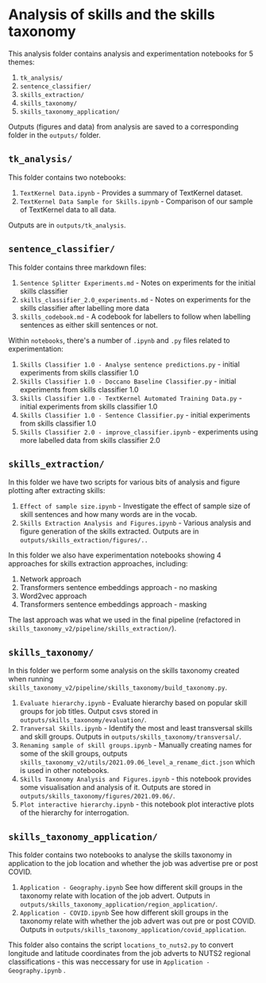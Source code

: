 # Analysis of skills and the skills taxonomy

This analysis folder contains analysis and experimentation notebooks for 5 themes:

1. `tk_analysis/`
2. `sentence_classifier/`
3. `skills_extraction/`
4. `skills_taxonomy/`
5. `skills_taxonomy_application/`

Outputs (figures and data) from analysis are saved to a corresponding folder in the `outputs/` folder.

## `tk_analysis/`

This folder contains two notebooks:

1. `TextKernel Data.ipynb` - Provides a summary of TextKernel dataset.
2. `TextKernel Data Sample for Skills.ipynb` - Comparison of our sample of TextKernel data to all data.

Outputs are in `outputs/tk_analysis`.

## `sentence_classifier/`

This folder contains three markdown files:

1. `Sentence Splitter Experiments.md` - Notes on experiments for the initial skills classifier
2. `skills_classifier_2.0_experiments.md` - Notes on experiments for the skills classifier after labelling more data
3. `skills_codebook.md` - A codebook for labellers to follow when labelling sentences as either skill sentences or not.

Within `notebooks`, there's a number of `.ipynb` and `.py` files related to experimentation:

1. `Skills Classifier 1.0 - Analyse sentence predictions.py` - initial experiments from skills classifier 1.0
2. `Skills Classifier 1.0 - Doccano Baseline Classifier.py` - initial experiments from skills classifier 1.0
3. `Skills Classifier 1.0 - TextKernel Automated Training Data.py` - initial experiments from skills classifier 1.0
4. `Skills Classifier 1.0 - Sentence Classifier.py` - initial experiments from skills classifier 1.0
5. `Skills Classifier 2.0 - improve_classifier.ipynb` - experiments using more labelled data from skills classifier 2.0

## `skills_extraction/`

In this folder we have two scripts for various bits of analysis and figure plotting after extracting skills:

1. `Effect of sample size.ipynb` - Investigate the effect of sample size of skill sentences and how many words are in the vocab.
2. `Skills Extraction Analysis and Figures.ipynb` - Various analysis and figure generation of the skills extracted. Outputs are in `outputs/skills_extraction/figures/..`

In this folder we also have experimentation notebooks showing 4 approaches for skills extraction approaches, including:

1. Network approach
2. Transformers sentence embeddings approach - no masking
3. Word2vec approach
4. Transformers sentence embeddings approach - masking

The last approach was what we used in the final pipeline (refactored in `skills_taxonomy_v2/pipeline/skills_extraction/`).

## `skills_taxonomy/`

In this folder we perform some analysis on the skills taxonomy created when running `skills_taxonomy_v2/pipeline/skills_taxonomy/build_taxonomy.py`.

1. `Evaluate hierarchy.ipynb` - Evaluate hierarchy based on popular skill groups for job titles. Output csvs stored in `outputs/skills_taxonomy/evaluation/`.
2. `Tranversal Skills.ipynb` - Identify the most and least transversal skills and skill groups. Outputs in `outputs/skills_taxonomy/transversal/`.
3. `Renaming sample of skill groups.ipynb` - Manually creating names for some of the skill groups, outputs `skills_taxonomy_v2/utils/2021.09.06_level_a_rename_dict.json` which is used in other notebooks.
4. `Skills Taxonomy Analysis and Figures.ipynb` - this notebook provides some visualisation and analysis of it. Outputs are stored in `outputs/skills_taxonomy/figures/2021.09.06/`.
5. `Plot interactive hierarchy.ipynb` - this notebook plot interactive plots of the hierarchy for interrogation.

## `skills_taxonomy_application/`

This folder contains two notebooks to analyse the skills taxonomy in application to the job location and whether the job was advertise pre or post COVID.

1. `Application - Geography.ipynb` See how different skill groups in the taxonomy relate with location of the job advert. Outputs in `outputs/skills_taxonomy_application/region_application/`.
2. `Application - COVID.ipynb` See how different skill groups in the taxonomy relate with whether the job advert was out pre or post COVID. Outputs in `outputs/skills_taxonomy_application/covid_application`.

This folder also contains the script `locations_to_nuts2.py` to convert longitude and latitude coordinates from the job adverts to NUTS2 regional classifications - this was neccessary for use in `Application - Geography.ipynb` .
